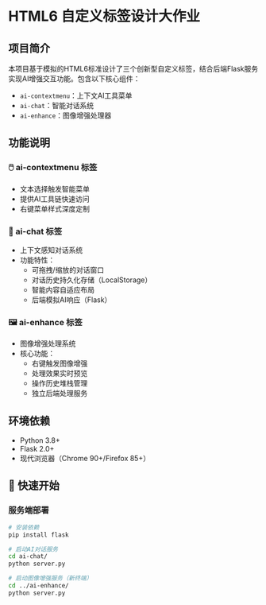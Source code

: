 # HTML6 自定义标签设计大作业

## 项目简介
本项目基于模拟的HTML6标准设计了三个创新型自定义标签，结合后端Flask服务实现AI增强交互功能。包含以下核心组件：
- `ai-contextmenu`：上下文AI工具菜单
- `ai-chat`：智能对话系统
- `ai-enhance`：图像增强处理器

## 功能说明

### 🖱️ ai-contextmenu 标签
- 文本选择触发智能菜单
- 提供AI工具链快速访问
- 右键菜单样式深度定制

### 💬 ai-chat 标签
- 上下文感知对话系统
- 功能特性：
  - 可拖拽/缩放的对话窗口
  - 对话历史持久化存储（LocalStorage）
  - 智能内容自适应布局
  - 后端模拟AI响应（Flask）

### 🖼️ ai-enhance 标签
- 图像增强处理系统
- 核心功能：
  - 右键触发图像增强
  - 处理效果实时预览
  - 操作历史堆栈管理
  - 独立后端处理服务

## 环境依赖
- Python 3.8+
- Flask 2.0+
- 现代浏览器（Chrome 90+/Firefox 85+）

## 🚀 快速开始

### 服务端部署
```bash
# 安装依赖
pip install flask

# 启动AI对话服务
cd ai-chat/
python server.py

# 启动图像增强服务（新终端）
cd ../ai-enhance/
python server.py
